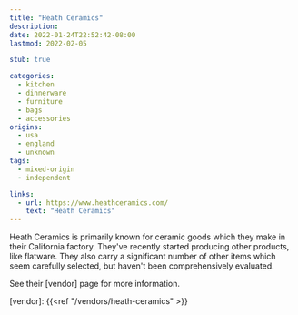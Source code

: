 ```yaml
---
title: "Heath Ceramics"
description:
date: 2022-01-24T22:52:42-08:00
lastmod: 2022-02-05

stub: true

categories:
  - kitchen
  - dinnerware
  - furniture
  - bags
  - accessories
origins:
  - usa
  - england
  - unknown
tags:
  - mixed-origin
  - independent

links:
  - url: https://www.heathceramics.com/
    text: "Heath Ceramics"
---
```


Heath Ceramics is primarily known for ceramic goods which they make in their
California factory. They've recently started producing other products, like
flatware. They also carry a significant number of other items which seem
carefully selected, but haven't been comprehensively evaluated.

See their [vendor] page for more information.

[vendor]: {{<ref "/vendors/heath-ceramics" >}}
